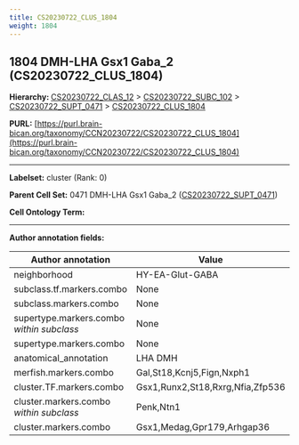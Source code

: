 ```yaml
---
title: CS20230722_CLUS_1804
weight: 1804
---
```

## 1804 DMH-LHA Gsx1 Gaba_2 (CS20230722_CLUS_1804)
<b>Hierarchy: </b>
[CS20230722_CLAS_12](../CS20230722_CLAS_12) >
[CS20230722_SUBC_102](../CS20230722_SUBC_102) >
[CS20230722_SUPT_0471](../CS20230722_SUPT_0471) >
[CS20230722_CLUS_1804](../CS20230722_CLUS_1804)

**PURL:** [https://purl.brain-bican.org/taxonomy/CCN20230722/CS20230722_CLUS_1804](https://purl.brain-bican.org/taxonomy/CCN20230722/CS20230722_CLUS_1804)

---


**Labelset:** cluster (Rank: 0)

**Parent Cell Set:** 0471 DMH-LHA Gsx1 Gaba_2 ([CS20230722_SUPT_0471](../CS20230722_SUPT_0471))



**Cell Ontology Term:** 

[MARKER GENES.]: #


---

[TRANSFERRED ANNOTATIONS.]: #


[AUTHOR ANNOTATION FIELDS.]: #


**Author annotation fields:**

| Author annotation | Value |
|-------------------|-------|
|neighborhood|HY-EA-Glut-GABA|
|subclass.tf.markers.combo|None|
|subclass.markers.combo|None|
|supertype.markers.combo _within subclass_|None|
|supertype.markers.combo|None|
|anatomical_annotation|LHA DMH|
|merfish.markers.combo|Gal,St18,Kcnj5,Fign,Nxph1|
|cluster.TF.markers.combo|Gsx1,Runx2,St18,Rxrg,Nfia,Zfp536|
|cluster.markers.combo _within subclass_|Penk,Ntn1|
|cluster.markers.combo|Gsx1,Medag,Gpr179,Arhgap36|
